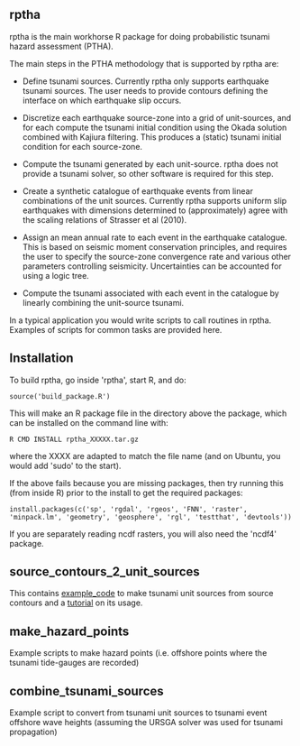 rptha
-----

rptha is the main workhorse R package for doing probabilistic tsunami hazard
assessment (PTHA). 

The main steps in the PTHA methodology that is supported by rptha are:

* Define tsunami sources. Currently rptha only supports earthquake tsunami
sources. The user needs to provide contours defining the interface on
which earthquake slip occurs. 

* Discretize each earthquake source-zone into a grid of unit-sources, and
for each compute the tsunami initial condition using the Okada solution
combined with Kajiura filtering. This produces a (static) tsunami initial
condition for each source-zone.

* Compute the tsunami generated by each unit-source. rptha does not provide
a tsunami solver, so other software is required for this step.

* Create a synthetic catalogue of earthquake events from linear
combinations of the unit sources. Currently rptha supports uniform slip
earthquakes with dimensions determined to (approximately) agree with the
    scaling relations of Strasser et al (2010). 

* Assign an mean annual rate to each event in the earthquake catalogue. This
is based on seismic moment conservation principles, and requires the user to
specify the source-zone convergence rate and various other parameters
controlling seismicity. Uncertainties can be accounted for using a logic tree.

* Compute the tsunami associated with each event in the catalogue by
linearly combining the unit-source tsunami.

In a typical application you would write scripts to call routines in rptha.
Examples of scripts for common tasks are provided here.


Installation
------------

To build rptha, go inside 'rptha', start R, and do:

    source('build_package.R')

This will make an R package file in the directory above the package, which can be installed on the command line with:

    R CMD INSTALL rptha_XXXXX.tar.gz

where the XXXX are adapted to match the file name (and on Ubuntu, you would add 'sudo' to the start).

If the above fails because you are missing packages, then try running this (from inside R) prior to the install to get the required packages:

    install.packages(c('sp', 'rgdal', 'rgeos', 'FNN', 'raster', 'minpack.lm', 'geometry', 'geosphere', 'rgl', 'testthat', 'devtools'))

If you are separately reading ncdf rasters, you will also need the 'ncdf4' package.

source_contours_2_unit_sources
------------------------------

This contains
[example_code](source_contours_2_unit_sources/produce_unit_sources.R) to make
tsunami unit sources from source contours and a
[tutorial](source_contours_2_unit_sources/tutorial.md) on its usage.


make_hazard_points
------------------

Example scripts to make hazard points (i.e. offshore points where the tsunami tide-gauges are recorded)


combine_tsunami_sources
-----------------------
Example script to convert from tsunami unit sources to tsunami event offshore
wave heights (assuming the URSGA solver was used for tsunami propagation)
